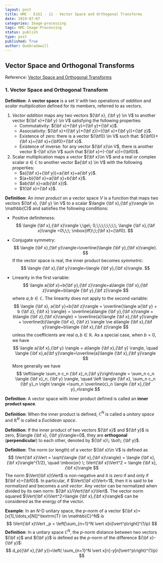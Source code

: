 ```yaml
---
layout: post
title: HMC - E161 - 11 - Vector Space and Orthogonal Transforms
date: 2019-07-07
categories: Image-processing
tags: HMC-Image-Processing
status: publish
type: post
published: True
author: Quebradawill
---
```


## Vector Space and Orthogonal Transforms

Reference: [Vector Space and Orthogonal Transforms](http://fourier.eng.hmc.edu/e161/lectures/VectorSpace/index.html)

### 1. Vector Space and Orthogonal Transform

**Definition**: A **vector space** is a set $V$ with two operations of *addition* and *scalar multiplication* defined for its members, referred to as vectors.

1. *Vector addition* maps any two vectors ${\bf x}, {\bf y} \in V$ to another vector ${\bf x}+{\bf y} \in V$ satisfying the following properties:
   - Commutativity: ${\bf x}+{\bf y}={\bf y}+{\bf x}$.
   - Associativity: ${\bf x}+({\bf y}+{\bf z})=({\bf x}+{\bf y})+{\bf z}$.
   - Existence of zero: there is a vector ${\bf0} \in V$ such that:  ${\bf0}+{\bf x}={\bf x}+{\bf0}={\bf x}$.
   - Existence of inverse: for any vector ${\bf x}\in V$, there is another vector $-{\bf x}\in V$ such that ${\bf x}+(-{\bf x})={\bf0}$.
2. Scalar multiplication maps a vector ${\bf x}\in V$ and a real or complex scalar $a\in \mathbb{C}$ to another vector $a{\bf x} \in V$ with the following properties:
   - $a({\bf x}+{\bf y})=a{\bf x}+a{\bf y}$.
   - $(a+b){\bf x}=a{\bf x}+b{\bf x}$.
   - $ab{\bf x}=a(b{\bf x})$.
   - $1{\bf x}={\bf x}$.

**Definition**: An *inner product* on a vector space $V$ is a function that maps two vectors  ${\bf x}, {\bf y} \in V$ to a scalar $\langle {\bf x},{\bf y}\rangle \in
\mathbb{C}$ and satisfies the following conditions:

- Positive definiteness:
  $$
  \langle {\bf x},{\bf x}\rangle \;\ge\; 0,\;\;\;\;\;\;\;\; \langle {\bf x},{\bf x}\rangle =0\;\;\; \mbox{iff}\;\;{\bf x}={\bf0}.
  $$

- Conjugate symmetry:
  $$
  \langle {\bf x},{\bf y}\rangle=\overline{\langle {\bf y},{\bf x}\rangle}.
  $$
  If the vector space is real, the inner product becomes *symmetric*:
  $$
  \langle {\bf x},{\bf y}\rangle=\langle {\bf y},{\bf x}\rangle.
  $$

- Linearity in the first variable:
  $$
  \langle a{\bf x}+b{\bf y},{\bf z}\rangle=a\langle {\bf x},{\bf z}\rangle+b\langle {\bf y},{\bf z}\rangle
  $$
  where $a,b\in \mathbb{C}$. The linearity does not apply to the second variable:
  $$
  \langle {\bf x}, a{\bf y}+b{\bf z}\rangle = \overline{\langle a{\bf y} + b {\bf z}, {\bf x} \rangle}
   = \overline{a\langle {\bf y},{\bf x}\rangle + b\langle {\bf z},{\bf x}\rangle} = \overline{a}\langle {\bf x},{\bf y}\rangle + \overline{b}\langle {\bf x}, {\bf z} \rangle \ne a\langle {\bf x},{\bf y}\rangle+b\langle {\bf x},{\bf z}\rangle
  $$
  unless the coefficients are real $a,b \in \mathbb{R}$. As a special case, when $b=0$, we have
  $$
  \langle a{\bf x},{\bf y} \rangle = a\langle {\bf x},{\bf y} \rangle, \quad \langle {\bf x},a{\bf y}\rangle=\overline{a}\langle {\bf x},{\bf y}\rangle
  $$
  More generally we have
  $$
  \left\langle \sum_n c_n {\bf x}_n,{\bf y}\right\rangle = \sum_n c_n \langle {\bf x}_n, {\bf y} \rangle, \quad \left \langle {\bf x}, \sum_n c_n {\bf y}_n \right \rangle  =\sum_n \overline{c}_n \langle {\bf x},{\bf y}_n\rangle
  $$

**Definition**: A vector space with inner product defined is called an **inner product space**.

**Definition**: When the inner product is defined, $\mathbb{C}^N$ is called a *unitary space* and $\mathbb{R}^N$ is called a *Euclidean space*.

**Definition**: If the inner product of two vectors ${\bf x}$ and ${\bf y}$ is zero,  $\langle {\bf x}, {\bf y}\rangle=0$, they are **orthogonal** (**perpendicular**) to each other, denoted by ${\bf x}\; \bot\; {\bf y}$.

**Definition**: The norm (or length) of a vector ${\bf x}\in V$ is defined as
$$
\Vert{\bf x}\Vert = \sqrt{\langle {\bf x},{\bf x}\rangle} = \langle {\bf x},{\bf x}\rangle^{1/2}, \quad \mbox{or} \; \Vert{\bf x}\Vert^2 = \langle {\bf x},{\bf x}\rangle
$$
The norm $\Vert{\bf x}\Vert$ is non-negative and it is zero if and only if  ${\bf x}={\bf0}$. In particular, if $\Vert{\bf x}\Vert=1$, then it is said to be *normalized* and becomes a *unit vector*. Any vector can be normalized when divided by its own norm: ${\bf x}/\Vert{\bf x}\Vert$. The vector norm squared $\Vert{\bf x}\Vert^2=\langle {\bf x},{\bf x}\rangle$ can be considered as the energy of the vector.

**Example**: In an $N$-D unitary space, the $p$-norm of a vector  ${\bf x}=[x[1],\ldots,x[N]]^\textrm{T} \in \mathbb{C}^N$ is 
$$
\Vert{\bf x}\Vert _p = \left[\sum_{n=1}^N \vert x[n]\vert^p\right]^{1/p}
$$
**Definition**: In a unitary space $\mathbb{C}^N$, the $p$-norm distance between two vectors ${\bf x}$ and ${\bf y}$ is defined as the $p$-norm of the difference ${\bf x}-{\bf y}$: 
$$
d_p({\bf x},{\bf y})=\left( \sum_{n=1}^N \vert x[n]-y[n]\vert^p\right)^{1/p}
$$
